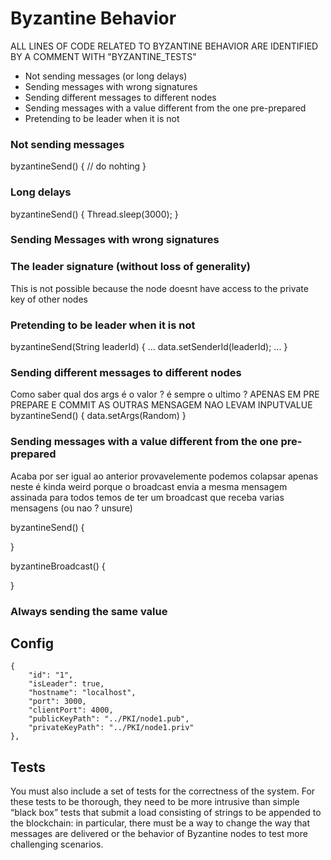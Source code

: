 # Byzantine Behavior

ALL LINES OF CODE RELATED TO BYZANTINE BEHAVIOR ARE IDENTIFIED
BY A COMMENT WITH "BYZANTINE_TESTS"

- Not sending messages (or long delays)
- Sending messages with wrong signatures
- Sending different messages to different nodes
- Sending messages with a value different from the one pre-prepared
- Pretending to be leader when it is not

### Not sending messages
byzantineSend() {
    // do nohting
}

### Long delays
byzantineSend() {
    Thread.sleep(3000);
}

### Sending Messages with wrong signatures
### The leader signature (without loss of generality)
This is not possible because the node doesnt have access
to the private key of other nodes

### Pretending to be leader when it is not
byzantineSend(String leaderId) {
    ...
    data.setSenderId(leaderId);
    ...
}

### Sending different messages to different nodes
Como saber qual dos args é o valor ?
é sempre o ultimo ?
APENAS EM PRE PREPARE E COMMIT AS OUTRAS MENSAGEM NAO LEVAM INPUTVALUE
byzantineSend() {
    data.setArgs(Random)
}

### Sending messages with a value different from the one pre-prepared
Acaba por ser igual ao anterior provavelemente podemos colapsar
apenas neste
é kinda weird porque o broadcast envia a mesma mensagem assinada para todos
temos de ter um broadcast que receba varias mensagens (ou nao ? unsure)

byzantineSend() {

}

byzantineBroadcast() {

}

### Always sending the same value

## Config

    {
        "id": "1",
        "isLeader": true,
        "hostname": "localhost",
        "port": 3000,
        "clientPort": 4000,
        "publicKeyPath": "../PKI/node1.pub",
        "privateKeyPath": "../PKI/node1.priv"
    },

## Tests

You must also include a set of tests for the correctness of the system. For these tests to
be thorough, they need to be more intrusive than simple “black box” tests that submit a
load consisting of strings to be appended to the blockchain: in particular, there must be
a way to change the way that messages are delivered or the behavior of Byzantine nodes
to test more challenging scenarios.
